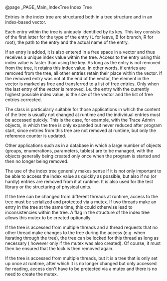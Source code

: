 @page _PAGE_Main_IndexTree Index Tree

Entries in the index tree are structured both in a tree structure and in an
index-based vector.

Each entry within the tree is uniquely identified by its key. This key consists of
the first letter for the type of the entry (L for leave, B for branch, R for root),
the path to the entry and the actual name of the entry.

If an entry is added, it is also entered in a free space in a vector and thus
receives a unique index value within the tree. Access to the entry using this index
value is faster than using the key. As long as the entry is not removed from the tree,
it retains this index value. In other words, if entries are removed from the tree,
all other entries retain their place within the vector. If the removed entry was not
at the end of the vector, the element in the vector is marked as free and transferred
to a list of free entries. Only when the last entry of the vector is removed, i.e. the
entry with the currently highest possible index value, is the size of the vector and
the list of free entries corrected.

The class is particularly suitable for those applications in which the content of the
tree is usually not changed at runtime and the individual entries must be accessed
quickly. This is the case, for example, with the Trace Admin objects, in which the
tree is only expanded but never reduced after program start, since entries from this
tree are not removed at runtime, but only the reference counter is updated.

Other applications such as in a database in which a large number of objects
(groups, enumerations, parameters, tables) are to be managed, with the objects generally
being created only once when the program is started and then no longer being removed.

The use of the index tree generally makes sense if it is not only important to be able
to access the index value as quickly as possible, but also if no (or hardly) entries
are removed from it at runtime. It is also used for the test library or the structuring
of physical units.

If the tree can be changed from different threads at runtime, access to the tree must be
serialized and protected via a mutex. If two threads make an entry in the tree at the
same time, this could otherwise lead to inconsistencies within the tree. A flag in the
structure of the index tree allows this mutex to be created optionally.

If the tree is accessed from multiple threads and a thread requests that no other thread
make changes to the tree during the access (e.g. when iterating through the tree), the
tree can be locked for this thread as long as necessary ( however only if the mutex was
also created). Of course, it must then be ensured that the lock is then removed again.

If the tree is accessed from multiple threads, but it is a tree that is only set up once
at runtime, after which it is no longer changed but only accessed for reading, access
don't have to be protected via a mutex and there is no need to create the mutex.

